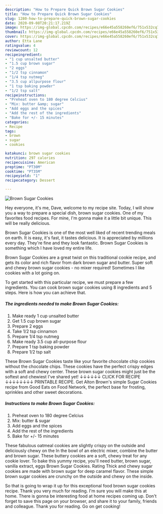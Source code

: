 ```yaml
---
description: "How to Prepare Quick Brown Sugar Cookies"
title: "How to Prepare Quick Brown Sugar Cookies"
slug: 1280-how-to-prepare-quick-brown-sugar-cookies
date: 2020-09-08T20:21:17.219Z
image: https://img-global.cpcdn.com/recipes/e66e45a558260ef6/751x532cq70/brown-sugar-cookies-recipe-main-photo.jpg
thumbnail: https://img-global.cpcdn.com/recipes/e66e45a558260ef6/751x532cq70/brown-sugar-cookies-recipe-main-photo.jpg
cover: https://img-global.cpcdn.com/recipes/e66e45a558260ef6/751x532cq70/brown-sugar-cookies-recipe-main-photo.jpg
author: Etta Lane
ratingvalue: 4
reviewcount: 12
recipeingredient:
- "1 cup unsalted butter"
- "1.5 cup brown sugar"
- "2 eggs"
- "1/2 tsp cinnamon"
- "1/4 tsp nutmeg"
- "3.5 cup allpurpose flour"
- "1 tsp baking powder"
- "1/2 tsp salt"
recipeinstructions:
- "Preheat oven to 180 degree Celcius"
- "Mix: butter &amp; sugar"
- "Add eggs and the spices"
- "Add the rest of the ingredients"
- "Bake for +/- 15 minutes"
categories:
- Recipe
tags:
- brown
- sugar
- cookies

katakunci: brown sugar cookies 
nutrition: 297 calories
recipecuisine: American
preptime: "PT30M"
cooktime: "PT35M"
recipeyield: "1"
recipecategory: Dessert

---
```



![Brown Sugar Cookies](https://img-global.cpcdn.com/recipes/e66e45a558260ef6/751x532cq70/brown-sugar-cookies-recipe-main-photo.jpg)

Hey everyone, it's me, Dave, welcome to my recipe site. Today, I will show you a way to prepare a special dish, brown sugar cookies. One of my favorites food recipes. For mine, I'm gonna make it a little bit unique. This will be really delicious.

Brown Sugar Cookies is one of the most well liked of recent trending meals on earth. It is easy, it's fast, it tastes delicious. It is appreciated by millions every day. They're fine and they look fantastic. Brown Sugar Cookies is something which I have loved my entire life.

Brown Sugar Cookies are a great twist on this traditional cookie recipe, and gets its color and rich flavor from dark brown sugar and butter. Super soft and chewy brown sugar cookies - no mixer required! Sometimes I like cookies with a lot going on.


To get started with this particular recipe, we must prepare a few ingredients. You can cook brown sugar cookies using 8 ingredients and 5 steps. Here is how you can achieve that.

<!--inarticleads1-->

##### The ingredients needed to make Brown Sugar Cookies:

1. Make ready 1 cup unsalted butter
1. Get 1.5 cup brown sugar
1. Prepare 2 eggs
1. Take 1/2 tsp cinnamon
1. Prepare 1/4 tsp nutmeg
1. Make ready 3.5 cup all-purpose flour
1. Prepare 1 tsp baking powder
1. Prepare 1/2 tsp salt


These Brown Sugar Cookies taste like your favorite chocolate chip cookies without the chocolate chips. These cookies have the perfect crispy edges with a soft and chewy center. These brown sugar cookies might just be the softest and chewiest I&#39;ve shared yet! ↓↓↓↓↓↓ CLICK FOR RECIPE ↓↓↓↓↓↓↓↓ PRINTABLE RECIPE. Get Alton Brown&#39;s simple Sugar Cookies recipe from Good Eats on Food Network, the perfect base for frosting, sprinkles and other sweet decorations. 

<!--inarticleads2-->

##### Instructions to make Brown Sugar Cookies:

1. Preheat oven to 180 degree Celcius
1. Mix: butter &amp; sugar
1. Add eggs and the spices
1. Add the rest of the ingredients
1. Bake for +/- 15 minutes


These fabulous oatmeal cookies are slightly crispy on the outside and deliciously chewy on the In the bowl of an electric mixer, combine the butter and brown sugar. These buttery cookies are a soft, chewy treat for any cookie lover. To bake this yummy recipe, you&#39;ll need butter, brown sugar, vanilla extract, eggs Brown Sugar Cookies. Rating Thick and chewy sugar cookies are made with brown sugar for deep caramel flavor. These simple brown sugar cookies are crunchy on the outside and chewy on the inside. 

So that is going to wrap it up for this exceptional food brown sugar cookies recipe. Thank you very much for reading. I'm sure you will make this at home. There is gonna be interesting food at home recipes coming up. Don't forget to save this page on your browser, and share it to your family, friends and colleague. Thank you for reading. Go on get cooking!
